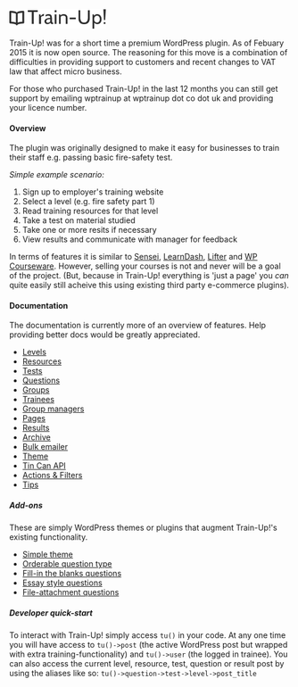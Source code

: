 <img src="https://raw.githubusercontent.com/amk221/train-up/master/docs/img/logo.png" width="173" height="35">

Train-Up! was for a short time a premium WordPress plugin. As of Febuary 2015 it is now open source. The reasoning for this move is a combination of difficulties in providing support to customers and recent changes to VAT law that affect micro business.

For those who purchased Train-Up! in the last 12 months you can still get support by emailing wptrainup at wptrainup dot co dot uk and providing your licence number.

#### Overview

The plugin was originally designed to make it easy for businesses to train their staff e.g. passing basic fire-safety test.

_Simple example scenario:_

1. Sign up to employer's training website
2. Select a level (e.g. fire safety part 1)
3. Read training resources for that level
4. Take a test on material studied
5. Take one or more resits if necessary
6. View results and communicate with manager for feedback

In terms of features it is similar to [Sensei](http://www.woothemes.com/products/sensei/), [LearnDash](http://www.learndash.com/), [Lifter](https://lifterlms.com/) and [WP Courseware](https://flyplugins.com/wp-courseware/). However, selling your courses is not and never will be a goal of the project. (But, because in Train-Up! everything is 'just a page' you _can_ quite easily still acheive this using existing third party e-commerce plugins).

#### Documentation

The documentation is currently more of an overview of features. Help providing better docs would be greatly appreciated.

* [Levels](docs/levels.md)
* [Resources](docs/resources.md)
* [Tests](docs/tests.md)
* [Questions](docs/questions.md)
* [Groups](docs/groups.md)
* [Trainees](docs/trainees.md)
* [Group managers](docs/group_managers.md)
* [Pages](docs/pages.md)
* [Results](docs/results.md)
* [Archive](docs/archive.md)
* [Bulk emailer](docs/emailer.md)
* [Theme](docs/theme.md)
* [Tin Can API](docs/tin_can.md)
* [Actions & Filters](docs/actions_and_filters.md)
* [Tips](docs/tips.md)

##### Add-ons
These are simply WordPress themes or plugins that augment Train-Up!'s existing functionality.

* [Simple theme](https://github.com/amk221/train-up.simple_theme)
* [Orderable question type](https://github.com/amk221/train-up.orderable_questions)
* [Fill-in the blanks questions](https://github.com/amk221/train-up.fill_in_the_blanks_questions)
* [Essay style questions](https://github.com/amk221/train-up.essay_questions)
* [File-attachment questions](https://github.com/amk221/train-up.file_attachment_questions)

##### Developer quick-start
To interact with Train-Up! simply access `tu()` in your code. At any one time you will have access to `tu()->post` (the active WordPress post but wrapped with extra training-functionality) and `tu()->user` (the logged in trainee). You can also access the current level, resource, test, question or result post by using the aliases like so:
`tu()->question->test->level->post_title`